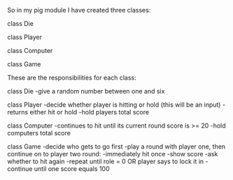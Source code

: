 So in my pig module I have created three classes:

class Die

class Player

class Computer

class Game

These are the responsibilities for each class:

class Die
    -give a random number between one and six

class Player
    -decide whether player is hitting or hold (this will be an input)
    -returns either hit or hold
    -hold players total score

class Computer
    -continues to hit until its current round score is >= 20
    -hold computers total score

class Game
    -decide who gets to go first
    -play a round with player one, then continue on to player two
        round:
        -immediately hit once
        -show score
        -ask whether to hit again
        -repeat until role = 0 OR player says to lock it in
    -continue until one score equals 100